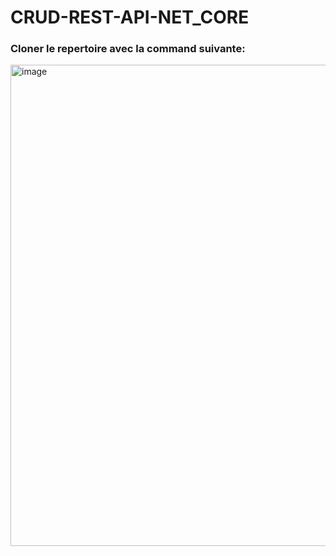 # CRUD-REST-API-NET_CORE


### Cloner le repertoire avec la command suivante:

<img width="770" alt="image" src="https://github.com/user-attachments/assets/2cd389ef-8546-495b-80ad-f7e0d153bcaf">
